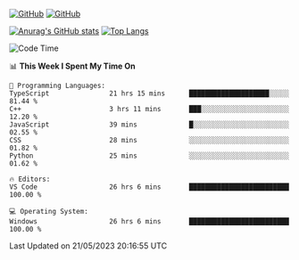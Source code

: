 [![GitHub](https://img.shields.io/github/followers/sharpxk?style=social)](https://github.com/sharpxk) [![GitHub](https://img.shields.io/github/stars/sharpxk?style=social)](https://github.com/sharpxk)

[![Anurag's GitHub stats](https://github-readme-stats-git-masterrstaa-rickstaa.vercel.app/api?username=sharpxk&hide=contribs,prs,issues&show_icons=true&theme=tokyonight)](https://github.com/anuraghazra/github-readme-stats)
[![Top Langs](https://github-readme-stats-git-masterrstaa-rickstaa.vercel.app/api/top-langs/?username=sharpxk&layout=compact&theme=tokyonight)](https://github.com/anuraghazra/github-readme-stats)

<!--START_SECTION:waka-->
![Code Time](http://img.shields.io/badge/Code%20Time-125%20hrs%2037%20mins-blue)

📊 **This Week I Spent My Time On** 

```text
💬 Programming Languages: 
TypeScript               21 hrs 15 mins      ████████████████████░░░░░   81.44 % 
C++                      3 hrs 11 mins       ███░░░░░░░░░░░░░░░░░░░░░░   12.20 % 
JavaScript               39 mins             █░░░░░░░░░░░░░░░░░░░░░░░░   02.55 % 
CSS                      28 mins             ░░░░░░░░░░░░░░░░░░░░░░░░░   01.82 % 
Python                   25 mins             ░░░░░░░░░░░░░░░░░░░░░░░░░   01.62 % 

🔥 Editors: 
VS Code                  26 hrs 6 mins       █████████████████████████   100.00 % 

💻 Operating System: 
Windows                  26 hrs 6 mins       █████████████████████████   100.00 % 
```


 Last Updated on 21/05/2023 20:16:55 UTC
<!--END_SECTION:waka-->
